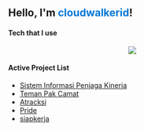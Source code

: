 ## Hello, I'm <span style="color:#0078d7">cloudwalkerid</span>!

#### Tech that I use
<p align="center">
  <a href="https://skillicons.dev">
    <img src="https://skillicons.dev/icons?i=vscode,androidstudio,php,laravel,js,ts,nodejs,vue,angular,jquery,html,css,java,kotlin,spring,dotnet,py,django,r,mysql,sqlite,git&perline=6" />
  </a>
</p>

#### Active Project List

- [Sistem Informasi Penjaga Kinerja](http://bpsprovsulbar.id/siakip2/)
- [Teman Pak Camat](https://webapps.bps.go.id/mamujukab)
- [Atracksi](https://bpsprovsulbar.id/atracksi/)
- [Pride](https://bpsprovsulbar.id/76Dashboard)
- [siapkerja](https://webapps.bps.go.id/mamasakab/siapkerja)


